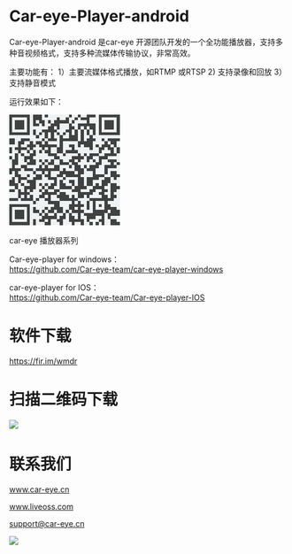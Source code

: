 # Car-eye-Player-android

Car-eye-Player-android 是car-eye 开源团队开发的一个全功能播放器，支持多种音视频格式，支持多种流媒体传输协议，非常高效。

主要功能有：
1）主要流媒体格式播放，如RTMP 或RTSP
2) 支持录像和回放
3）支持静音模式

运行效果如下：

![](https://github.com/Car-eye-team/Car-eye-Player-android/blob/master/Car-eye-player-android.png)


car-eye 播放器系列

Car-eye-player for windows：     
https://github.com/Car-eye-team/car-eye-player-windows


car-eye-player for IOS：       
https://github.com/Car-eye-team/Car-eye-player-IOS

# 软件下载

https://fir.im/wmdr

# 扫描二维码下载  

![](https://github.com/Car-eye-team/Car-eye-pusher-android/blob/master/%E6%8E%A8%E6%B5%81/RTSP-PUSHER-%E4%BA%8C%E7%BB%B4%E7%A0%81.png)

# 联系我们  
www.car-eye.cn       

www.liveoss.com    

support@car-eye.cn    

![](https://github.com/Car-eye-team/Car-eye-server/blob/master/car-server/doc/QQ.jpg)  
